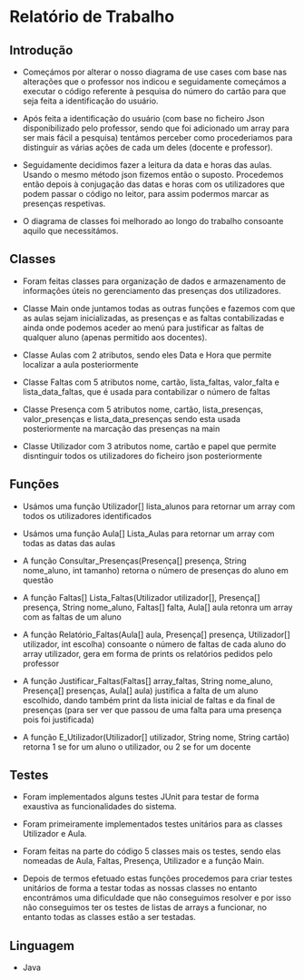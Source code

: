  # Relatório de Trabalho

## Introdução

 - Começámos por alterar o nosso diagrama de use cases com base nas alterações que o professor nos indicou e seguidamente começámos a executar o código referente à pesquisa do número do cartão para que 
seja feita a identificação do usuário.

 - Após feita a identificação do usuário (com base no ficheiro Json disponibilizado pelo professor, sendo que foi adicionado um array para ser mais fácil a pesquisa) tentámos perceber como procederiamos 
para distinguir as várias ações de cada um deles (docente e professor).

 - Seguidamente decidimos fazer a leitura da data e horas das aulas. Usando o mesmo método json fizemos então o suposto. Procedemos então depois à conjugação das datas e horas com os utilizadores que podem 
passar o código no leitor, para assim podermos marcar as presenças respetivas.

- O diagrama de classes foi melhorado ao longo do trabalho consoante aquilo que necessitámos.

## Classes

- Foram feitas classes para organização de dados e armazenamento de informações úteis no gerenciamento das presenças dos utilizadores.

- Classe Main onde juntamos todas as outras funções e fazemos com que as aulas sejam inicializadas, as presenças e as faltas contabilizadas e ainda onde podemos aceder ao menú para justificar as faltas de qualquer aluno (apenas permitido aos docentes).

- Classe Aulas com 2 atributos, sendo eles Data e Hora que permite localizar a aula posteriormente

- Classe Faltas com 5 atributos nome, cartão, lista_faltas, valor_falta e lista_data_faltas, que é usada para contabilizar o número de faltas

- Classe Presença com 5 atributos nome, cartão, lista_presenças, valor_presenças e lista_data_presenças sendo esta usada posteriormente na marcação das presenças na main

- Classe Utilizador com 3 atributos nome, cartão e papel que permite disntinguir todos os utilizadores do ficheiro json posteriormente

## Funções

- Usámos uma função Utilizador[] lista_alunos para retornar um array com todos os utilizadores identificados

- Usámos uma função Aula[] Lista_Aulas para retornar um array com todas as datas das aulas

- A função Consultar_Presenças(Presença[] presença, String nome_aluno, int tamanho) retorna o número de presenças do aluno em questão

- A função Faltas[] Lista_Faltas(Utilizador utilizador[], Presença[] presença, String nome_aluno, Faltas[] falta, Aula[] aula retonra um array com as faltas de um aluno

- A função Relatório_Faltas(Aula[] aula, Presença[] presença, Utilizador[] utilizador, int escolha) consoante o número de faltas de cada aluno do array utilizador, gera em forma de prints os relatórios pedidos pelo professor

- A função Justificar_Faltas(Faltas[] array_faltas, String nome_aluno, Presença[] presenças, Aula[] aula) justifica a falta de um aluno escolhido, dando também print da lista inicial de faltas e da final de presenças (para ser ver que passou de uma falta para uma presença pois foi justificada)

- A função E_Utilizador(Utilizador[] utilizador, String nome, String cartão) retorna 1 se for um aluno o utilizador, ou 2 se for um docente

## Testes

- Foram implementados alguns testes JUnit para testar de forma exaustiva as funcionalidades do sistema.

- Foram primeiramente implementados testes unitários para as classes Utilizador e Aula.

- Foram feitas na parte do código 5 classes mais os testes, sendo elas nomeadas de Aula, Faltas, Presença, Utilizador e a função Main.

- Depois de termos efetuado estas funções procedemos para criar testes unitários de forma a testar todas as nossas classes no entanto encontrámos uma dificuldade que não conseguimos resolver e por isso não conseguimos ter os testes de listas de arrays a funcionar, no entanto todas as classes estão a ser testadas.


## Linguagem

- Java
